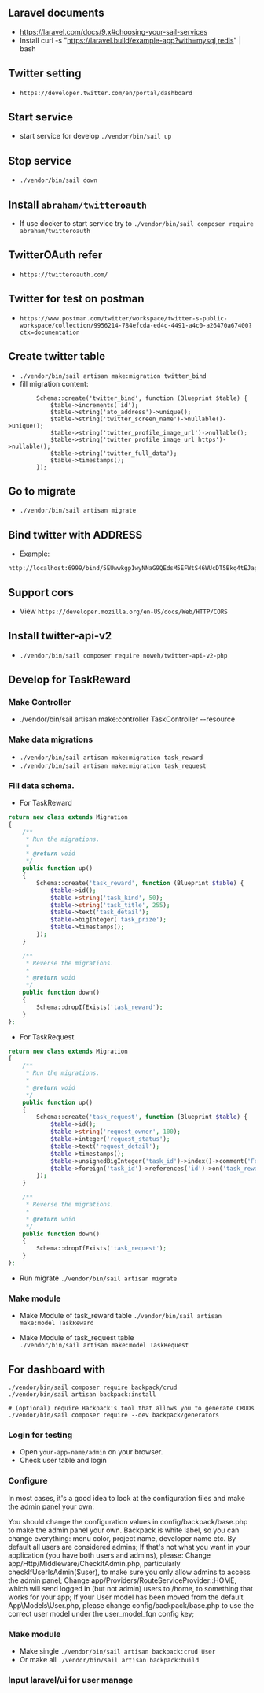 ## Laravel documents
* https://laravel.com/docs/9.x#choosing-your-sail-services
* Install curl -s "https://laravel.build/example-app?with=mysql,redis" | bash

## Twitter setting
* `https://developer.twitter.com/en/portal/dashboard`

## Start service
* start service for develop `./vendor/bin/sail up`

## Stop service 
* `./vendor/bin/sail down`

## Install  `abraham/twitteroauth`
* If use docker to start service try to `./vendor/bin/sail composer require abraham/twitteroauth`

## TwitterOAuth refer
* `https://twitteroauth.com/`

## Twitter for test on postman
* `https://www.postman.com/twitter/workspace/twitter-s-public-workspace/collection/9956214-784efcda-ed4c-4491-a4c0-a26470a67400?ctx=documentation`

## Create twitter table
* `./vendor/bin/sail artisan make:migration twitter_bind`
* fill migration content:
```text
        Schema::create('twitter_bind', function (Blueprint $table) {
            $table->increments('id');
            $table->string('ato_address')->unique();
            $table->string('twitter_screen_name')->nullable()->unique();
            $table->string('twitter_profile_image_url')->nullable();
            $table->string('twitter_profile_image_url_https')->nullable();
            $table->string('twitter_full_data');
            $table->timestamps();
        });
```

## Go to migrate
* `./vendor/bin/sail artisan migrate`


## Bind twitter with ADDRESS
* Example:
```text
http://localhost:6999/bind/5EUwwkgp1wyNNaG9QEdsM5EFWtS46WUcDT5Bkq4tEJapD9ZP
```

## Support cors
* View `https://developer.mozilla.org/en-US/docs/Web/HTTP/CORS`

## Install twitter-api-v2
* `./vendor/bin/sail composer require noweh/twitter-api-v2-php`

## Develop for TaskReward
### Make Controller
* ./vendor/bin/sail artisan make:controller TaskController --resource

### Make data migrations
* `./vendor/bin/sail artisan make:migration task_reward`
* `./vendor/bin/sail artisan make:migration task_request`

### Fill data schema.
* For TaskReward
```php
return new class extends Migration
{
    /**
     * Run the migrations.
     *
     * @return void
     */
    public function up()
    {
        Schema::create('task_reward', function (Blueprint $table) {
            $table->id();
            $table->string('task_kind', 50);
            $table->string('task_title', 255);
            $table->text('task_detail');
            $table->bigInteger('task_prize');
            $table->timestamps();
        });
    }

    /**
     * Reverse the migrations.
     *
     * @return void
     */
    public function down()
    {
        Schema::dropIfExists('task_reward');
    }
};
```

* For TaskRequest
```php
return new class extends Migration
{
    /**
     * Run the migrations.
     *
     * @return void
     */
    public function up()
    {
        Schema::create('task_request', function (Blueprint $table) {
            $table->id();
            $table->string('request_owner', 100);
            $table->integer('request_status');
            $table->text('request_detail');
            $table->timestamps();
            $table->unsignedBigInteger('task_id')->index()->comment('Foreign key with task_reward');
            $table->foreign('task_id')->references('id')->on('task_reward');
        });
    }

    /**
     * Reverse the migrations.
     *
     * @return void
     */
    public function down()
    {
        Schema::dropIfExists('task_request');
    }
};
```
* Run migrate `./vendor/bin/sail artisan migrate`


### Make module 

* Make Module of task_reward table 
`./vendor/bin/sail artisan make:model TaskReward`

* Make Module of task_request table   
`./vendor/bin/sail artisan make:model TaskRequest`

## For dashboard with 
```text
./vendor/bin/sail composer require backpack/crud
./vendor/bin/sail artisan backpack:install

# (optional) require Backpack's tool that allows you to generate CRUDs
./vendor/bin/sail composer require --dev backpack/generators
```

### Login for testing
* Open `your-app-name/admin` on your browser.
* Check user table and login

### Configure
In most cases, it's a good idea to look at the configuration files and make the admin panel your own:

You should change the configuration values in config/backpack/base.php to make the admin panel your own. Backpack is white label, so you can change everything: menu color, project name, developer name etc.
By default all users are considered admins; If that's not what you want in your application (you have both users and admins), please:
Change app/Http/Middleware/CheckIfAdmin.php, particularly checkIfUserIsAdmin($user), to make sure you only allow admins to access the admin panel;
Change app/Providers/RouteServiceProvider::HOME, which will send logged in (but not admin) users to /home, to something that works for your app;
If your User model has been moved from the default App\Models\User.php, please change config/backpack/base.php to use the correct user model under the user_model_fqn config key;


### Make module

* Make single `./vendor/bin/sail artisan backpack:crud User`
* Or make all `./vendor/bin/sail artisan backpack:build`


### Input laravel/ui for user manage

